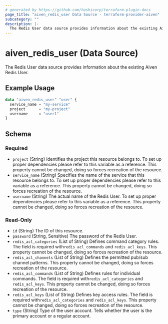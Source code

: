 ```yaml
---
# generated by https://github.com/hashicorp/terraform-plugin-docs
page_title: "aiven_redis_user Data Source - terraform-provider-aiven"
subcategory: ""
description: |-
  The Redis User data source provides information about the existing Aiven Redis User.
---
```


# aiven_redis_user (Data Source)

The Redis User data source provides information about the existing Aiven Redis User.

## Example Usage

```terraform
data "aiven_redis_user" "user" {
  service_name = "my-service"
  project      = "my-project"
  username     = "user1"
}
```

<!-- schema generated by tfplugindocs -->
## Schema

### Required

- `project` (String) Identifies the project this resource belongs to. To set up proper dependencies please refer to this variable as a reference. This property cannot be changed, doing so forces recreation of the resource.
- `service_name` (String) Specifies the name of the service that this resource belongs to. To set up proper dependencies please refer to this variable as a reference. This property cannot be changed, doing so forces recreation of the resource.
- `username` (String) The actual name of the Redis User. To set up proper dependencies please refer to this variable as a reference. This property cannot be changed, doing so forces recreation of the resource.

### Read-Only

- `id` (String) The ID of this resource.
- `password` (String, Sensitive) The password of the Redis User.
- `redis_acl_categories` (List of String) Defines command category rules. The field is required with`redis_acl_commands` and `redis_acl_keys`. This property cannot be changed, doing so forces recreation of the resource.
- `redis_acl_channels` (List of String) Defines the permitted pub/sub channel patterns. This property cannot be changed, doing so forces recreation of the resource.
- `redis_acl_commands` (List of String) Defines rules for individual commands. The field is required with`redis_acl_categories` and `redis_acl_keys`. This property cannot be changed, doing so forces recreation of the resource.
- `redis_acl_keys` (List of String) Defines key access rules. The field is required with`redis_acl_categories` and `redis_acl_keys`. This property cannot be changed, doing so forces recreation of the resource.
- `type` (String) Type of the user account. Tells whether the user is the primary account or a regular account.

